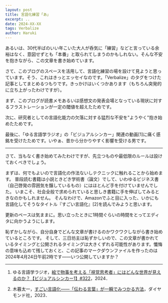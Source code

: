 ```yaml
---
layout: post
title: 言語化練習「あ」
excerpt: ..
date: 2024-XX-XX
tags: Verbalize
author: Haruki
---
```


あるいは、30代半ばのいい年こいた大人が呑気に「練習」などと言っている余裕はなく、意図せずとも「本番」と取られてしまうのかもしれない。そんな不安を抱きながら、この文章を書き始めています。

さて、このブログのスペースを活用して、言語化練習の場を設けて見ようと思っています。そう、これはきっとエッセイなのです。「Verbalize」のタグをつけた記事としてまとめるつもりです。きっかけはいくつかあります（もちろん突発的に立ち上がったわけですが）。

まず、このブログが読書メモあるいは感想文の発表会場となっている現状に対するフラストレーションが一定の閾値を超えたためです。
<!---
このブログを作ってから２年が経ちそうだが本来の目的（動機はなんだったか）
SNSとかで発信しづらいなと思った内容を書いておけないか、と思った
読書のまとめはそのなかのイチコンテンツに過ぎないはずだった
でも、恩恵はあると感じた
・自分の文章を推敲する機会、非常に勉強になる
・感想を書くために思い出す作業が生まれる
とはいえ、最近作業感、マンネリ化が…
もうちょっと自由に文章を書く機会があってもよいのではないか
-->

次に、研究者としての言語化能力の欠落に対する猛烈な不安を"ようやく"抱き始めたためです。
<!---
文章を書くことは苦手でも嫌いでもないが言語化能力はとても低いと感じている
・たとえば、この記事を書き始めた際、全体の構成は頭に浮かんでいる
・まずは書きたい内容をコメントで羅列していくという方法も自分の中で確立できている
・いわゆる定番の文章構成を使ってみよう、ところどことでチョケてみようというコンセプトも持っている
・しかし、そこからさらに一歩が進めていないように感じる

特に、考えたことを言葉にする、言葉にしながら考えるという2点に興味
前者はもちろん、文章を書く過程で後者も鍛えらえるのではないかという期待
そもそもこれが然るべき不安なのかどうか、自省の意味も込めて書く
意外とできているのかもしれない
-->

最後に、「ゆる言語学ラジオ」の「ビジュアルシンカー」関連の動画[1]に痛く感銘を受けたためです。いやぁ、昔から分かりやすく影響を受ける男です。
<!---
たぶん私は視覚思考者（退避）
聞く・読む（入力）のチャンネルに言語が言語として入ってこないことがよくある
・情景を思い描けない小説を読むのが非常に苦手
・美術作品のキャプションの情報が断片的にしか入ってこない、ただし好きな作品は明確にある
話す・書く（出力）のノイズがひどい
・年を取るにつれてしゃべることに対する苦手意識は軽減、むしろどんどんしゃべり続けてしまう（聞いてくれる人が多くなったことも理由のひとつだと思うが）
・ただし、まとまりがない、自分が直前に発した言葉との整合性がとっさにとれないことがある
諦めてしまうのも手なのかもしれないが、勉強はしてみたいと思った
-->

---

さて、当もなく書き始めてみたわけですが、先立つものや最低限のルールは設けておくべきでしょう。

まずは、何でもよいので言語化の作法ないしテクニックに触れることから始めます。
普段読む書籍は小説ときどき学術書（論文）でして、いわゆるビジネス書（自己啓発の雰囲気を醸しているもの）にはほとんど手を付けていませんでした。
いまこそ、社会全般で求められていると思しき書籍に手を伸ばしてみるときなのかもしれません。
そんなわけで、Amazonでふと目に入った、いかにも言語化してそうなタイトル『すごい言語化』[2]を読んでみようと思います。
<!---
これ、動機の一つになった「ゆる言語学ラジオ」の内容に反するような気もしている、でもやってみよう
-->
更新のペースは気ままに。思い立ったときに1時間ぐらいの時間をとってエディタに向かうようにします。


恥ずかしながら、自分自身でどんな文章が書けるのかワクワクしながら書き始めているところです。
そして、三日坊主は恥ずかしいので、この文章が書かれているタイミングと公開されるタイミングは大きくずれる可能性があります。懺悔の意味も込めて残しておくと、この記事のマークダウンファイルを作ったのは2024年4月24日午前2時です――いつ公開していますか？

---

1. ゆる言語学ラジオ，[絵で物事を考える「視覚思考者」にはどんな世界が見えるのか？【ビジュアルシンカー1】#322](https://www.youtube.com/watch?v=5NJ_tKtvjCs)，2024．

2. 木暮太一，[すごい言語化――「伝わる言葉」が一瞬でみつかる方法](https://www.diamond.co.jp/book/9784478117835.html)，ダイヤモンド社，2023．
